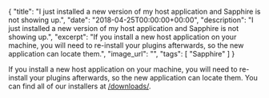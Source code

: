 {
  "title": "I just installed a new version of my host application and Sapphire is not showing up.",
  "date": "2018-04-25T00:00:00+00:00",
  "description": "I just installed a new version of my host application and Sapphire is not showing up.",
  "excerpt": "If you install a new host application on your machine, you will need to re-install your plugins afterwards, so the new application can locate them.",
  "image_url": "",
  "tags": [
    "Sapphire"
  ]
}

If you install a new host application on your machine, you will need to re-install your plugins afterwards, so the new application can locate them. You can find all of our installers at [/downloads/](https://borisfx.com/downloads/).
